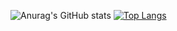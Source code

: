 
![Anurag's GitHub stats](https://github-readme-stats.vercel.app/api?username=IcaroM-CdC&show_icons=true&theme=dracula)
[![Top Langs](https://github-readme-stats.vercel.app/api/top-langs/?username=IcaroM-CdC&layout=compact)](https://github.com/anuraghazra/github-readme-stats)
